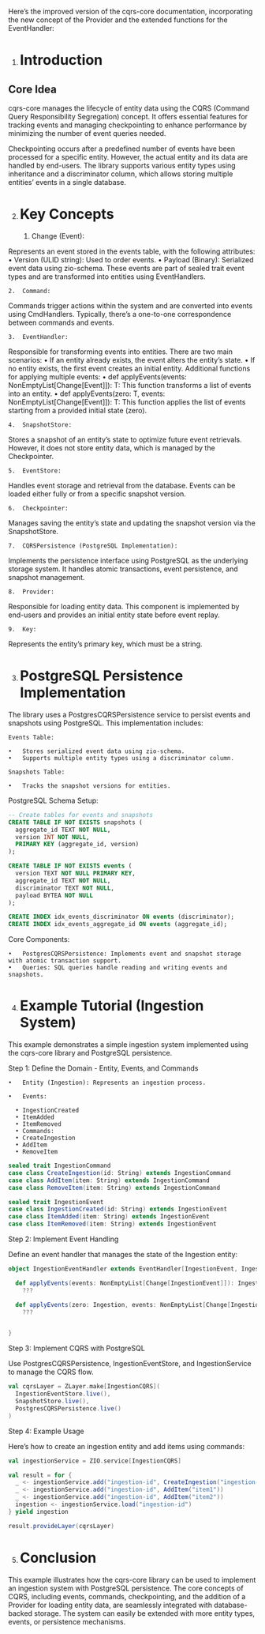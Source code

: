 Here’s the improved version of the cqrs-core documentation, incorporating the new concept of the Provider and the extended functions for the EventHandler:

1. # Introduction

## Core Idea

cqrs-core manages the lifecycle of entity data using the CQRS (Command Query Responsibility Segregation) concept. It offers essential features for tracking events and managing checkpointing to enhance performance by minimizing the number of event queries needed.

Checkpointing occurs after a predefined number of events have been processed for a specific entity. However, the actual entity and its data are handled by end-users. The library supports various entity types using inheritance and a discriminator column, which allows storing multiple entities’ events in a single database.

2. # Key Concepts

	1.	Change (Event):

Represents an event stored in the events table, with the following attributes:
	•	Version (ULID string): Used to order events.
	•	Payload (Binary): Serialized event data using zio-schema. These events are part of sealed trait event types and are transformed into entities using EventHandlers.

	2.	Command:

Commands trigger actions within the system and are converted into events using CmdHandlers. Typically, there’s a one-to-one correspondence between commands and events.

	3.	EventHandler:

Responsible for transforming events into entities. There are two main scenarios:
	•	If an entity already exists, the event alters the entity’s state.
	•	If no entity exists, the first event creates an initial entity.
Additional functions for applying multiple events:
	•	def applyEvents(events: NonEmptyList[Change[Event]]): T: This function transforms a list of events into an entity.
	•	def applyEvents(zero: T, events: NonEmptyList[Change[Event]]): T: This function applies the list of events starting from a provided initial state (zero).

	4.	SnapshotStore:

Stores a snapshot of an entity’s state to optimize future event retrievals. However, it does not store entity data, which is managed by the Checkpointer.

	5.	EventStore:

Handles event storage and retrieval from the database. Events can be loaded either fully or from a specific snapshot version.

	6.	Checkpointer:

Manages saving the entity’s state and updating the snapshot version via the SnapshotStore.

	7.	CQRSPersistence (PostgreSQL Implementation):

Implements the persistence interface using PostgreSQL as the underlying storage system. It handles atomic transactions, event persistence, and snapshot management.

	8.	Provider:

Responsible for loading entity data. This component is implemented by end-users and provides an initial entity state before event replay.

	9.	Key:

Represents the entity’s primary key, which must be a string.

3. # PostgreSQL Persistence Implementation

The library uses a PostgresCQRSPersistence service to persist events and snapshots using PostgreSQL. This implementation includes:

	Events Table:

	•	Stores serialized event data using zio-schema.
	•	Supports multiple entity types using a discriminator column.

	Snapshots Table:

	•	Tracks the snapshot versions for entities.

PostgreSQL Schema Setup:

```sql
-- Create tables for events and snapshots
CREATE TABLE IF NOT EXISTS snapshots (
  aggregate_id TEXT NOT NULL,
  version INT NOT NULL,
  PRIMARY KEY (aggregate_id, version)
);

CREATE TABLE IF NOT EXISTS events (
  version TEXT NOT NULL PRIMARY KEY,
  aggregate_id TEXT NOT NULL,
  discriminator TEXT NOT NULL,
  payload BYTEA NOT NULL
);

CREATE INDEX idx_events_discriminator ON events (discriminator);
CREATE INDEX idx_events_aggregate_id ON events (aggregate_id);
```


Core Components:

	•	PostgresCQRSPersistence: Implements event and snapshot storage with atomic transaction support.
	•	Queries: SQL queries handle reading and writing events and snapshots.

4. # Example Tutorial (Ingestion System)

This example demonstrates a simple ingestion system implemented using the cqrs-core library and PostgreSQL persistence.

Step 1: Define the Domain - Entity, Events, and Commands

	•	Entity (Ingestion): Represents an ingestion process.

	•	Events:

      •	IngestionCreated
      •	ItemAdded
      •	ItemRemoved
      •	Commands:
      •	CreateIngestion
      •	AddItem
      •	RemoveItem

```scala
sealed trait IngestionCommand
case class CreateIngestion(id: String) extends IngestionCommand
case class AddItem(item: String) extends IngestionCommand
case class RemoveItem(item: String) extends IngestionCommand

sealed trait IngestionEvent
case class IngestionCreated(id: String) extends IngestionEvent
case class ItemAdded(item: String) extends IngestionEvent
case class ItemRemoved(item: String) extends IngestionEvent
```

Step 2: Implement Event Handling

Define an event handler that manages the state of the Ingestion entity:

```scala
object IngestionEventHandler extends EventHandler[IngestionEvent, Ingestion] {

  def applyEvents(events: NonEmptyList[Change[IngestionEvent]]): Ingestion =
    ???

  def applyEvents(zero: Ingestion, events: NonEmptyList[Change[IngestionEvent]]): Ingestion =
    ???


}
```

Step 3: Implement CQRS with PostgreSQL

Use PostgresCQRSPersistence, IngestionEventStore, and IngestionService to manage the CQRS flow.

```scala
val cqrsLayer = ZLayer.make[IngestionCQRS](
  IngestionEventStore.live(),
  SnapshotStore.live(),
  PostgresCQRSPersistence.live()
)
```

Step 4: Example Usage

Here’s how to create an ingestion entity and add items using commands:

```scala
val ingestionService = ZIO.service[IngestionCQRS]

val result = for {
  _ <- ingestionService.add("ingestion-id", CreateIngestion("ingestion-id"))
  _ <- ingestionService.add("ingestion-id", AddItem("item1"))
  _ <- ingestionService.add("ingestion-id", AddItem("item2"))
  ingestion <- ingestionService.load("ingestion-id")
} yield ingestion

result.provideLayer(cqrsLayer)
```

5. # Conclusion

This example illustrates how the cqrs-core library can be used to implement an ingestion system with PostgreSQL persistence. The core concepts of CQRS, including events, commands, checkpointing, and the addition of a Provider for loading entity data, are seamlessly integrated with database-backed storage. The system can easily be extended with more entity types, events, or persistence mechanisms.

